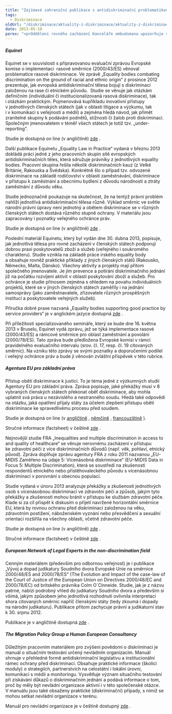 ```yaml
---
title: "Zajímavé zahraniční publikace s antidiskriminační problematikou"
tags:
  - Diskriminace
oldUrl: "/diskriminace/aktuality-z-diskriminace/aktuality-z-diskriminace-2013/zajimave-zahranicni-publikace-s-antidiskriminacni-problematikou/"
date: 2013-05-10
perex: "<p>Oddělení rovného zacházení Kanceláře ombudsmana upozorňuje státní orgány, samosprávy, nevládní organizace a odbornou veřejnost na vydání několika zajímavých zahraničních studií z pera Equinetu, Agentury EU pro základní práva a dalších evropských subjektů zabývajících se ochranou před diskriminací. </p>"
---
```


<!-- imported from the old website -->

<h5>Equinet</h5><p class="align-blok">Equinet se v souvislosti s připravovanou evaluační zprávou Evropské komise o implementaci  rasové směrnice (2000/43/ES) věnoval problematice rasové diskriminace. Ve zprávě „Equality bodies combating discrimination on the ground of racial and ethnic origin“ z prosince 2012 prezentuje, jak evropská antidiskriminační tělesa bojují s diskriminací založenou na rase či etnickém původu.  Studie se věnuje jak otázkám definičním (individuální či institucionalizovaná rasová diskriminace), tak i otázkám praktickým. Pojmenovává kupříkladu inovativní přístupy v jednotlivých členských státech (jak v oblasti litigace a výzkumu, tak i v komunikaci s veřejností a médii) a zejména hledá návod, jak přimět zranitelné skupiny k podávání podnětů, stížností či žalob proti diskriminaci. Společným jmenovatelem v téměř všech státech je totiž tzv. „under-reporting“. </p><p>Studie je dostupná on line (v angličtině) <a title="Otevření do nového okna" href="http://www.equineteurope.org/Equality-Bodies-Combating" target="_blank">zde</a> .</p><p class="align-blok">Další publikace Equinetu „Equality Law in Practice“ vydaná v březnu 2013 dokládá práci jedné z jeho pracovních skupin sítě evropských antidiskriminačních těles, která sdružuje právníky z jednotlivých equality bodies. Pracovní skupina řešila několik diskriminačních kauz (z Velké Británie, Rakouska a Švédska). Konkrétně šlo o případ tzv. odvozené diskriminace na základě rodičovství v oblasti zaměstnávání, diskriminace v přístupu k zaměstnání a obecnímu bydlení z důvodu národnosti a ztráty zaměstnání z důvodu věku.</p><p class="align-blok">Studie jednoznačně poukazuje na skutečnost, že na tentýž právní problém nahlíží jednotlivá antidiskriminační tělesa různě. Výklad směrnic ve světle národní právní úpravy není jednotný a obětem diskriminace se v různých členských státech dostává různého stupně ochrany. V materiálu jsou zapracovány i poznatky veřejného ochránce práv.</p><p>Studie je dostupná on line (v angličtině) <a title="Otevření do nového okna" href="http://www.equineteurope.org/New-Equality-Law-in-Practice" target="_blank">zde</a> .</p><p class="align-blok">Poslední materiál Equinetu, který byl vydán dne 30. dubna 2013, popisuje, jak jednotlivá tělesa pro rovné zacházení v členských státech podporují dobrou praxi poskytovatelů zboží a služeb (veřejného i soukromého charakteru). Studie vznikla na základě práce irského equality body a obsahuje rovněž praktické příklady z jiných členských států (Rakousko, Německo, Malta, Dánsko). Všechny aktivity a projekty mají přitom společného jmenovatele. Je jím prevence a potírání diskriminačního jednání již na počátku rozvíjení aktivit v oblasti poskytování zboží a služeb. Pro ochránce je studie přínosem zejména s ohledem na povahu individuálních projektů, které se v jiných členských státech zaměřily i na jednání samosprávy (jako zaměstnavatele, zřizovatele různých prospěšných institucí a poskytovatele veřejných služeb).</p><p class="align-blok">Příručka dobré praxe nazvaná „Equality bodies supporting good practice by service providers“ je v anglickém jazyce dostupná <a title="Otevření do nového okna" href="http://www.equineteurope.org/IMG//pdf/supporting_good_practice_by_service_providers_final_-_32_pages_.pdf" target="_blank">zde</a> .</p><p class="align-blok">Při příležitosti specializovaného semináře, který se bude dne 16. května 2013 v Bruselu, Equinet vydá zprávu, jež se týká implementace rasové (2000/43/ES) a rámcové směrnice pro oblast zaměstnání a povolání (2000/78/ES). Tato zpráva bude předložena Evropské komisi v rámci pravidelného evaluačního intervalu (srov. čl. 17, resp. čl. 19 citovaných směrnic). Na vzniku této zprávy se svými poznatky a doporučeními podílel i veřejný ochránce práv a bude jí věnován zvláštní příspěvek v této rubrice.</p><h5>Agentura EU pro základní práva</h5><p class="align-blok">Přístup obětí diskriminace k justici. To je téma jedné z výzkumných studií Agentury EU pro základní práva. Zpráva popisuje, jaké překážky musí v 8 vybraných členských státech překonat oběť diskriminace, aby mohla uplatnit svá práva u nezávislého a nestranného soudu. Hledá také odpovědi na otázku, jaká opatření přijaly státy za účelem zlepšení přístupu obětí diskriminace ke spravedlivému procesu před soudem.</p><p>Studie je dostupná on line (v <a title="Otevření do nového okna" href="http://fra.europa.eu/sites/default/files/fra_uploads/1520-report-access-to-justice_EN.pdf" target="_blank">angličtině</a> , <a title="Otevření do nového okna" href="http://fra.europa.eu/sites/default/files/report-access-to-justice-legal_de.pdf" target="_blank">němčině</a> , <a title="Otevření do nového okna" href="http://fra.europa.eu/sites/default/files/report-access-to-justice-legal_fr_0.pdf" target="_blank">francouzštině</a> ).</p><p>Stručné informace (factsheet) v češtině <a title="Otevření do nového okna" href="http://fra.europa.eu/sites/default/files/fra-factsheet_access_to_justice_cs.pdf" target="_blank">zde</a> . </p><p class="align-blok">Nejnovější studie FRA „Inequalities and multiple discrimination in access to and quality of healthcare“ se věnuje nerovnému zacházení v přístupu ke zdravotní péči z více diskriminačních důvodů (např. věk, pohlaví, etnický původ). Zpráva doplňuje zprávu agentury FRA z roku 2011 nazvanou „EU-MIDIS Zaměřeno na údaje 5: Vícenásobná diskriminace“ (EU-MIDIS Data in Focus 5: Multiple Discrimination), která se soustředí na zkušenosti respondentů etnického nebo přistěhovaleckého původu s vícenásobnou diskriminací v porovnání s obecnou populací. </p><p class="align-blok">Studie vydaná v únoru 2013 analyzuje překážky a zkušenosti jednotlivých osob s vícenásobnou diskriminací ve zdravotní péči a způsob, jakým tyto překážky a zkušenosti mohou bránit v přístupu ke službám zdravotní péče. Klade si za cíl přispět k diskusím o přijetí navržené horizontální směrnice EU, která by rovnou ochranu před diskriminací založenou na věku, zdravotním postižení, náboženském vyznání nebo přesvědčení a sexuální orientaci rozšířila na všechny oblasti, včetně zdravotní péče.</p><p>Studie je dostupná on line (v angličtině) <a title="Otevření do nového okna" href="http://fra.europa.eu/sites/default/files/inequalities-discrimination-healthcare_en.pdf" target="_blank">zde</a> .</p><p>Stručné informace (factsheet) v češtině <a title="Otevření do nového okna" href="http://fra.europa.eu/sites/default/files/factsheet-inequalities-discrimination-healthcare_cs_0.pdf" target="_blank">zde</a> .</p><h5>European Network of Legal Experts in the non-discrimination field</h5><p class="align-blok">Cenným materiálem (přede<a name="_GoBack"></a>vším pro odbornou veřejnost) je i publikace „Vývoj a dopad judikatury Soudního dvora Evropské Unie na směrnice 2000/48/ES and 2000/78/ES“ (The Evolution and Impact of the case-law of the Court of Justice of the European Union on Directives 2000/48/EC and 2000/78/EC) od britského právníka Colm O´Cinneide. Studie, jak je z názvu patrné, nabízí podrobný vhled do judikatury Soudního dvora a především si všímá, jakým způsobem jeho jednotlivá rozhodnutí ovlivnila interpretaci shora citovaných směrnic napříč členskými státy (tedy zkoumá i dopady na národní judikaturu). Publikace přitom zachycuje právní a judikaturní stav k 30. srpnu 2012.</p><p>Publikace je v angličtině dostupná <a title="Otevření do nového okna" href="http://www.migpolgroup.com/public/docs/Evolution%20and%20Impact%20EN.pdf" target="_blank">zde</a> .</p><h5>The Migration Policy Group a Human European Consultancy</h5><p class="align-blok">Důležitým pracovním materiálem pro zvýšení povědomí o diskriminaci je manuál o situačním testování určený nevládním organizacím. Manuál shrnuje v přehledné formě antidiskriminační legislativu a institucionální rámec ochrany před diskriminací. Obsahuje praktické informace (školící moduly) o strategiích, partnerstvích na celostátní i lokální úrovni, komunikaci s médii a monitoringu. Vysvětluje význam situačního testování při získávání důkazů o diskriminačním jednání a podává informace o tom, proč by měly být nevládní organizace aktivní i v této společenské otázce. V manuálu jsou také obsaženy praktické (diskriminační) případy, s nimiž se mohou setkat nevládní organizace v terénu.</p><p>Manuál pro nevládní organizace je v češtině dostupný <a title="Otevření do nového okna" href="http://www.migpolgroup.com/public/docs/Czech%20Republic.pdf" target="_blank">zde</a> .</p>
